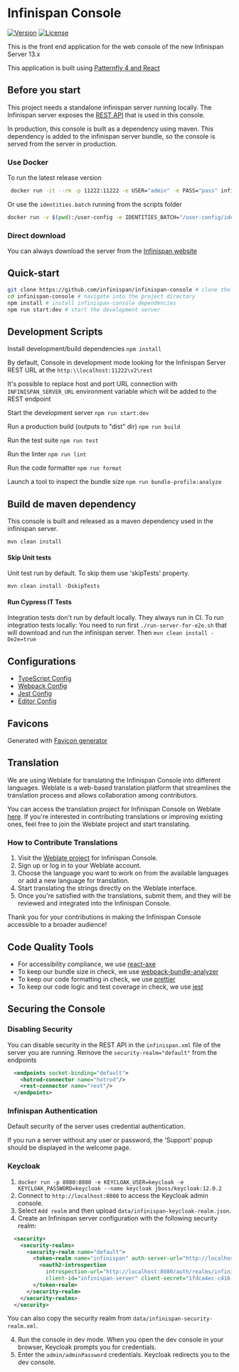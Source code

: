 # Infinispan Console

[![Version](https://img.shields.io/maven-central/v/org.infinispan/infinispan-console?logo=apache-maven&style=for-the-badge)](https://search.maven.org/artifact/org.infinispan/infinispan-console)
[![License](https://img.shields.io/github/license/infinispan/infinispan-console?style=for-the-badge&logo=apache)](https://www.apache.org/licenses/LICENSE-2.0)


This is the front end application for the web console of the new Infinispan Server 13.x

This application is built using [Patternfly 4 and React](https://www.patternfly.org/v4/get-started/developers)

## Before you start
This project needs a standalone infinispan server running locally.
The Infinispan server exposes the [REST API](https://infinispan.org/docs/dev/titles/rest/rest.html)
that is used in this console.

In production, this console is built as a dependency using maven. This dependency is added to the infinispan
server bundle, so the console is served from the server in production.

### Use Docker

To run the latest release version

```bash
 docker run -it --rm -p 11222:11222 -e USER="admin" -e PASS="pass" infinispan/server
```

Or use the ```identities.batch``` running from the scripts folder

```bash
docker run -v $(pwd):/user-config -e IDENTITIES_BATCH="/user-config/identities.batch" -p 11222:11222 infinispan/server
```

### Direct download
You can always download the server from the [Infinispan website](https://infinispan.org/download/)

## Quick-start
```bash
git clone https://github.com/infinispan/infinispan-console # clone the project
cd infinispan-console # navigate into the project directory
npm install # install infinispan-console dependencies
npm run start:dev # start the development server
```
## Development Scripts

Install development/build dependencies
`npm install`

By default, Console in development mode looking for the Infinispan Server REST URL at the `http:\\localhost:11222\v2\rest`

It's possible to replace host and port URL connection with `INFINISPAN_SERVER_URL` environment variable which will be added to the REST endpoint

Start the development server
`npm run start:dev`

Run a production build (outputs to "dist" dir)
`npm run build`

Run the test suite
`npm run test`

Run the linter
`npm run lint`

Run the code formatter
`npm run format`

Launch a tool to inspect the bundle size
`npm run bundle-profile:analyze`

## Build de maven dependency

This console is built and released as a maven dependency used in the infinispan server.

`mvn clean install`

#### Skip Unit tests
Unit test run by default. To skip them use 'skipTests' property.

`mvn clean install -DskipTests`

#### Run Cypress IT Tests
Integration tests don't run by default locally. They always run in CI.
To run integration tests locally:
You need to run first `./run-server-for-e2e.sh` that will download and run the infinispan server.
Then `mvn clean install -De2e=true`

## Configurations
* [TypeScript Config](./tsconfig.json)
* [Webpack Config](./webpack.common.js)
* [Jest Config](./jest.config.js)
* [Editor Config](./.editorconfig)

## Favicons

Generated with [Favicon generator](https://www.favicon-generator.org/)

## Translation

We are using Weblate for translating the Infinispan Console into different languages. Weblate is a web-based translation platform that streamlines the translation process and allows collaboration among contributors.

You can access the translation project for Infinispan Console on Weblate [here](https://hosted.weblate.org/projects/infinispan/infinispan-console/). If you're interested in contributing translations or improving existing ones, feel free to join the Weblate project and start translating.

### How to Contribute Translations

1. Visit the [Weblate project](https://hosted.weblate.org/projects/infinispan/infinispan-console/) for Infinispan Console.
2. Sign up or log in to your Weblate account.
3. Choose the language you want to work on from the available languages or add a new language for translation.
4. Start translating the strings directly on the Weblate interface.
5. Once you're satisfied with the translations, submit them, and they will be reviewed and integrated into the Infinispan Console.

Thank you for your contributions in making the Infinispan Console accessible to a broader audience!

## Code Quality Tools
* For accessibility compliance, we use [react-axe](https://github.com/dequelabs/react-axe)
* To keep our bundle size in check, we use [webpack-bundle-analyzer](https://github.com/webpack-contrib/webpack-bundle-analyzer)
* To keep our code formatting in check, we use [prettier](https://github.com/prettier/prettier)
* To keep our code logic and test coverage in check, we use [jest](https://github.com/facebook/jest)

## Securing the Console

### Disabling Security

You can disable security in the REST API in the `infinispan.xml` file of the server you are running.
Remove the `security-realm="default"` from the endpoints

```xml
  <endpoints socket-binding="default">
    <hotrod-connector name="hotrod"/>
    <rest-connector name="rest"/>
  </endpoints>
```

### Infinispan Authentication
Default security of the server uses credential authentication.

If you run a server without any user or password, the 'Support' popup should be displayed in the welcome page.

### Keycloak

1. `docker run -p 8080:8080 -e KEYCLOAK_USER=keycloak -e KEYCLOAK_PASSWORD=keycloak --name keycloak jboss/keycloak:12.0.2`
2. Connect to `http://localhost:8080` to access the Keycloak admin console.
3. Select `Add realm` and then upload `data/infinispan-keycloak-realm.json`.
4. Create an Infinispan server configuration with the following security realm:

```xml
  <security>
    <security-realms>
      <security-realm name="default">
        <token-realm name="infinispan" auth-server-url="http://localhost:8080/auth/" client-id="infinispan-console">
          <oauth2-introspection
            introspection-url="http://localhost:8080/auth/realms/infinispan/protocol/openid-connect/token/introspect"
            client-id="infinispan-server" client-secret="1fdca4ec-c416-47e0-867a-3d471af7050f"/>
        </token-realm>
      </security-realm>
    </security-realms>
  </security>
```

You can also copy the security realm from `data/infinispan-security-realm.xml`.

4. Run the console in dev mode. When you open the dev console in your browser, Keycloak prompts you for credentials.
5. Enter the `admin/adminPassword` credentials. Keycloak redirects you to the dev console.
